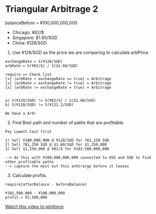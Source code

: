 # Triangular Arbitrage 2

balanceBefore = ¥100,000,000,000

- Chicago: ¥82/$
- Singapore: $1.60/SGD
- China: ¥128/SGD

1. Use ¥128/SGD as the price we are comparing to calculate arbPrice
```
exchangeRate = S(¥128/SGD)
arbRate = S(¥82/$) / S($1.60/SGD)

require => Check list
[x] (arbRate < exchangeRate == true) = Arbitrage
[x] (arbRate = exchangeRate != true) = Arbitrage
[x] (arbRate != exchangeRate = true) = Arbitrage


a) S(¥128/SGD) != S(¥82/$) / S($1.60/SGD)
b) S(¥128/SGD) != S(¥131.2/SGD)

We have a Arb!
```

2. Find Best path and number of paths that are profitable.
```
Pay Lowest Cost first

1) Sell ¥100,000,000 @ ¥128/SGD for 781,250 SGD
2) Sell 781,250 SGD @ $1.60/SGD for $1,250,000
3) Sell $1,250,000 @ ¥82/$ for ¥102,500,000,000

--> do this with ¥100,000,000,000 converted to USD and SGD to find other profitable paths
--> capture the most out this arbtrarge before it leaves

```

3. Calculate profits.
```
require(afterBalance - beforeBalance)

¥102,500,000 - ¥100,000,000
profit = ¥2,500,000
```



[Watch this video to reinforce](https://www.youtube.com/watch?v=lKu2LAgEcpU)


